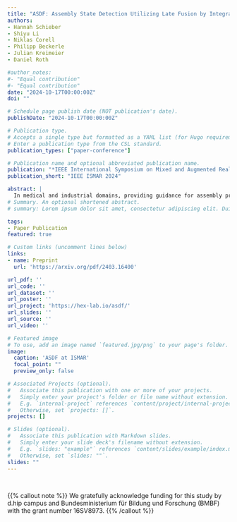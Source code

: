 ```yaml
---
title: "ASDF: Assembly State Detection Utilizing Late Fusion by Integrating 6D Pose Estimation"
authors:
- Hannah Schieber
- Shiyu Li
- Niklas Corell
- Philipp Beckerle
- Julian Kreimeier
- Daniel Roth

#author_notes:
#- "Equal contribution"
#- "Equal contribution"
date: "2024-10-17T00:00:00Z"
doi: ""

# Schedule page publish date (NOT publication's date).
publishDate: "2024-10-17T00:00:00Z"

# Publication type.
# Accepts a single type but formatted as a YAML list (for Hugo requirements).
# Enter a publication type from the CSL standard.
publication_types: ["paper-conference"]

# Publication name and optional abbreviated publication name.
publication: "*IEEE International Symposium on Mixed and Augmented Reality (ISMAR) 2024*"
publication_short: "IEEE ISMAR 2024"

abstract: | 
  In medical and industrial domains, providing guidance for assembly processes is critical to ensure efficiency and safety. Errors in assembly can lead to significant consequences such as extended surgery times, and prolonged manufacturing or maintenance times in industry. Assembly scenarios can benefit from in-situ Augmented Reality (AR) visualization to provide guidance, reduce assembly times and minimize errors. To enable in-situ visualization 6D pose estimation can be leveraged. Existing 6D pose estimation techniques primarily focus on individual objects and static captures. However, assembly scenarios have various dynamics including occlusion during assembly and dynamics in the assembly objects appearance. Existing work, combining object detection/6D pose estimation and assembly state detection focuses either on pure deep learning-based approaches, or limit the assembly state detection to building blocks. To address the challenges of 6D pose estimation in combination with assembly state detection, our approach ASDF builds upon the strengths of YOLOv8, a real-time capable object detection framework. We extend this framework, refine the object pose and fuse pose knowledge with network-detected pose information. Utilizing our late fusion in our Pose2State module results in refined 6D pose estimation and assembly state detection. By combining both pose and state information, our Pose2State module predicts the final assembly state with precision. Our evaluation on our ASDF dataset shows that our Pose2State module leads to an improved assembly state detection and that the improvement of the assembly state further leads to a more robust 6D pose estimation. Moreover, on the GBOT dataset, we outperform the pure deep learning-based network, and even outperform the hybrid and pure tracking-based approaches.
# Summary. An optional shortened abstract.
# summary: Lorem ipsum dolor sit amet, consectetur adipiscing elit. Duis posuere tellus ac convallis placerat. Proin tincidunt magna sed ex sollicitudin condimentum.

tags:
- Paper Publication
featured: true

# Custom links (uncomment lines below)
links:
- name: Preprint
  url: 'https://arxiv.org/pdf/2403.16400'

url_pdf: ''
url_code: ''
url_dataset: ''
url_poster: ''
url_project: 'https://hex-lab.io/asdf/'
url_slides: ''
url_source: ''
url_video: ''

# Featured image
# To use, add an image named `featured.jpg/png` to your page's folder. 
image:
  caption: 'ASDF at ISMAR'
  focal_point: ""
  preview_only: false

# Associated Projects (optional).
#   Associate this publication with one or more of your projects.
#   Simply enter your project's folder or file name without extension.
#   E.g. `internal-project` references `content/project/internal-project/index.md`.
#   Otherwise, set `projects: []`.
projects: []

# Slides (optional).
#   Associate this publication with Markdown slides.
#   Simply enter your slide deck's filename without extension.
#   E.g. `slides: "example"` references `content/slides/example/index.md`.
#   Otherwise, set `slides: ""`.
slides: ""
---
```


<br>

{{% callout note %}}
We gratefully acknowledge funding for this study by d.hip campus and Bundesministerium für Bildung und Forschung (BMBF) with the grant number 16SV8973.
{{% /callout %}}



